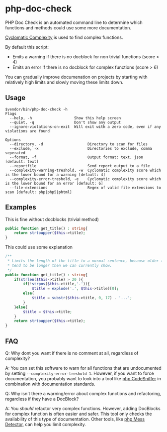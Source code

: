 # php-doc-check

PHP Doc Check is an automated command line to determine which functions and
methods could use some more documentation. 

[Cyclomatic Complexity](https://en.wikipedia.org/wiki/Cyclomatic_complexity) is 
used to find complex functions.

By default this script:

- Emits a warning if there is no docblock for non trivial functions (score > 4)
- Emits an error if there is no docblock for complex functions (score > 6)

You can gradually improve documenation on projects by starting with relatively
high limits and slowly moving these limits down.

## Usage

```
$vendor/bin/php-doc-check -h
Flags
  --help, -h                   Show this help screen
  --quiet, -q                  Don't show any output
  --ignore-violations-on-exit  Will exit with a zero code, even if any violations are found

Options
  --directory, -d                    Directory to scan for files
  --exclude, -x                      Directories to exclude, comma seperated
  --format, -f                       Output format: text, json [default: text]
  --reportfile                       Send report output to a file
  --complexity-warning-treshold, -w  Cyclomatic complexity score which is the lower bound for a warning [default: 4]
  --complexity-error-treshold, -e    Cyclomatic complexity score which is the lower bound for an error [default: 6]
  --file-extensions                  Regex of valid file extensions to scan [default: php|php5|phtml]
```

## Examples

This is fine without docblocks (trivial method)

```php
public function get_title() : string{
	return strtoupper($this->title);
}
```

This could use some explanation

```php
/**
 * Limits the length of the title to a normal sentence, because older titles
 * tend to be longer then we can currently show.
 */
public function get_title() : string{
	if(strlen($this->title) > 20 ){
		if(!strpos($this->title,'.')){
			$title = explode('.', $this->title)[0];
		else{
			$title = substr($this->title, 0, 17) . '...';
		}
	}else{
		$title = $this->title;
	}
	return strtoupper($this->title);
}
```

## FAQ

Q: Why dont you want if there is no comment at all, regardless of complexity?

A: You can set this software to warn for all functions that are undocumented by
setting `--complexity-error-treshold 1`. However, if you want to force
documentation, you probably want to look into a tool like [php CodeSniffer](https://github.com/squizlabs/PHP_CodeSniffer)
in combination with documentation standards.

Q: Why isn't there a warning/error about complex functions and refactoring, 
regardless if they have a DocBlock?

A: You *should* refactor very complex functions. However, adding DocBlocks
for complex function is often easier and safer. This tool only checks the 
availability of this type of documentation. Other tools, like [php Mess Detector](https://github.com/phpmd/phpmd), 
can help you limit complexity.